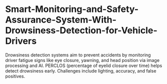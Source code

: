 # Smart-Monitoring-and-Safety-Assurance-System-With-Drowsiness-Detection-for-Vehicle-Drivers
Drowsiness detection systems aim to prevent accidents by monitoring driver fatigue signs like eye closure, yawning, and head position via image processing and AI. PERCLOS (percentage of eyelid closure over time) helps detect drowsiness early. Challenges include lighting, accuracy, and false positives.
